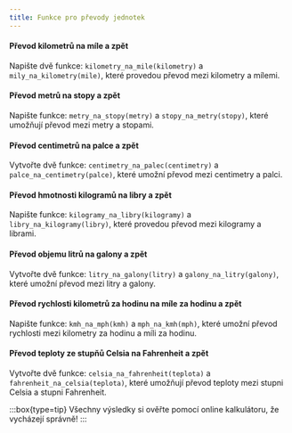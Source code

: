 ```yaml
---
title: Funkce pro převody jednotek
---
```


#### Převod kilometrů na míle a zpět

Napište dvě funkce: `kilometry_na_mile(kilometry)` a `mily_na_kilometry(mile)`, které provedou převod mezi kilometry a mílemi.

#### Převod metrů na stopy a zpět

Napište funkce: `metry_na_stopy(metry)` a `stopy_na_metry(stopy)`, které umožňují převod mezi metry a stopami.

#### Převod centimetrů na palce a zpět

Vytvořte dvě funkce: `centimetry_na_palec(centimetry)` a `palce_na_centimetry(palce)`, které umožní převod mezi centimetry a palci.

#### Převod hmotnosti kilogramů na libry a zpět

Napište funkce: `kilogramy_na_libry(kilogramy)` a `libry_na_kilogramy(libry)`, které provedou převod mezi kilogramy a librami.

#### Převod objemu litrů na galony a zpět

Vytvořte dvě funkce: `litry_na_galony(litry)` a `galony_na_litry(galony)`, které umožní převod mezi litry a galony.

#### Převod rychlosti kilometrů za hodinu na míle za hodinu a zpět

Napište funkce: `kmh_na_mph(kmh)` a `mph_na_kmh(mph)`, které umožní převod rychlosti mezi kilometry za hodinu a míli za hodinu.

#### Převod teploty ze stupňů Celsia na Fahrenheit a zpět

Vytvořte dvě funkce: `celsia_na_fahrenheit(teplota)` a `fahrenheit_na_celsia(teplota)`, které umožňují převod teploty mezi stupni Celsia a stupni Fahrenheit.

:::box{type=tip}
Všechny výsledky si ověřte pomocí online kalkulátoru, že vycházejí správně!
:::
